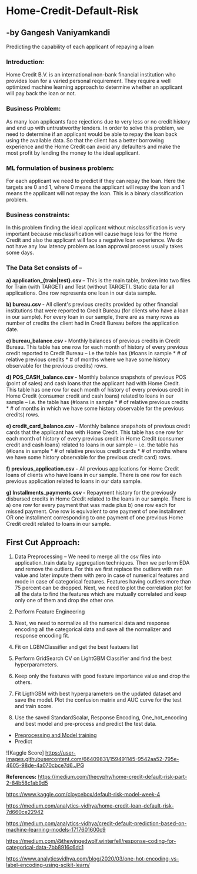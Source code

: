 # Home-Credit-Default-Risk
## -by Gangesh Vaniyamkandi
Predicting the capability of each applicant of repaying a loan

### Introduction:
Home Credit B.V. is an international non-bank financial institution who provides loan for a varied personal requirement. They require a well optimized machine learning approach to determine whether an applicant will pay back the loan or not.

### Business Problem:
As many loan applicants face rejections due to very less or no credit history and end up with untrustworthy lenders. In order to solve this problem, we need to determine if an applicant would be able to repay the loan back using the available data. So that the client has a better borrowing experience and the Home Credit can avoid any defaulters and make the most profit by lending the money to the ideal applicant.

### ML formulation of business problem:
For each applicant we need to predict if they can repay the loan. Here the targets are 0 and 1, where 0 means the applicant will repay the loan and 1 means the applicant will not repay the loan. This is a binary classification problem.

### Business constraints: 
In this problem finding the ideal applicant without misclassification is very important because misclassification will cause huge loss for the Home Credit and also the applicant will face a negative loan experience. We do not have any low latency problem as loan approval process usually takes some days.

### The Data Set consists of –
**a) application_{train|test}.csv –** This is the main table, broken into two files for Train (with TARGET) and Test (without TARGET). Static data for all applications. One row represents one loan in our data sample.

**b) bureau.csv -** All client's previous credits provided by other financial institutions that were reported to Credit Bureau (for clients who have a loan in our sample). For every loan in our sample, there are as many rows as number of credits the client had in Credit Bureau before the application date.

**c) bureau_balance.csv -** Monthly balances of previous credits in Credit Bureau. This table has one row for each month of history of every previous credit reported to Credit Bureau – i.e the table has (#loans in sample * # of relative previous credits * # of months where we have some history observable for the previous credits) rows.

**d) POS_CASH_balance.csv -** Monthly balance snapshots of previous POS (point of sales) and cash loans that the applicant had with Home Credit. This table has one row for each month of history of every previous credit in Home Credit (consumer credit and cash loans) related to loans in our sample – i.e. the table has (#loans in sample * # of relative previous credits * # of months in which we have some history observable for the previous credits) rows.

**e) credit_card_balance.csv** - Monthly balance snapshots of previous credit cards that the applicant has with Home Credit. This table has one row for each month of history of every previous credit in Home Credit (consumer credit and cash loans) related to loans in our sample – i.e. the table has (#loans in sample * # of relative previous credit cards * # of months where we have some history observable for the previous credit card) rows.

**f) previous_application.csv -** All previous applications for Home Credit loans of clients who have loans in our sample. There is one row for each previous application related to loans in our data sample.

**g) Installments_payments.csv -** Repayment history for the previously disbursed credits in Home Credit related to the loans in our sample. There is a) one row for every payment that was made plus b) one row each for missed payment. One row is equivalent to one payment of one installment OR one installment corresponding to one payment of one previous Home Credit credit related to loans in our sample.

## First Cut Approach:

1. Data Preprocessing – We need to merge all the csv files into application_train data by aggregation techniques. Then we perform EDA and remove the outliers. For this we first replace the outliers with nan value and later impute them with zero in case of numerical features and mode in case of categorical features. Features having outliers more than 75 percent can be dropped. Next, we need to plot the correlation plot for all the data to find the features which are mutually correlated and keep only one of them and drop the other one.

2. Perform Feature Engineering

3. Next, we need to normalize all the numerical data and response encoding all the categorical data and save all the normalizer and response encoding fit.

4. Fit on LGBMClassifier and get the best featuers list

5. Perform GridSearch CV on LightGBM Classifier and find the best hyperparameters.

6. Keep only the features with good feature importance value and drop the others.

7. Fit LigthGBM with best hyperparameters on the updated dataset and save the model. Plot the confusion matrix and AUC curve for the test and train score.

8. Use the saved StandardScalar, Response Encoding, One_hot_encoding and best model and pre-process and predict the test data.

 - [Preprocessing and Model training](https://github.com/gangesh404/Home-Credit-Default-Risk/blob/main/Home_Credit_Feature_Engg_and_Training.ipynb)
 - Predict 



![Kaggle Score] https://user-images.githubusercontent.com/66409831/159491145-9542aa52-795e-4605-98de-4a070cbce7d6.JPG


**References:**
https://medium.com/thecyphy/home-credit-default-risk-part-2-84b58c1ab9d5

https://www.kaggle.com/cloycebox/default-risk-model-week-4

https://medium.com/analytics-vidhya/home-credit-loan-default-risk-7d660ce22942

https://medium.com/analytics-vidhya/credit-default-prediction-based-on-machine-learning-models-1717601600c9

https://medium.com/@thewingedwolf.winterfell/response-coding-for-categorical-data-7bb8916c6dc1

https://www.analyticsvidhya.com/blog/2020/03/one-hot-encoding-vs-label-encoding-using-scikit-learn/

